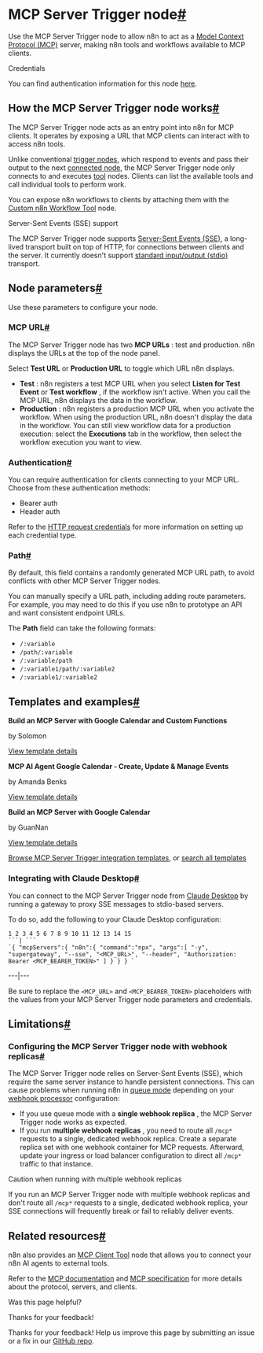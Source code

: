 [ ](https://github.com/n8n-io/n8n-docs/edit/main/docs/integrations/builtin/core-nodes/n8n-nodes-langchain.mcptrigger.md "Edit this page")

# MCP Server Trigger node[#](#mcp-server-trigger-node "Permanent link")

Use the MCP Server Trigger node to allow n8n to act as a [Model Context Protocol (MCP)](https://modelcontextprotocol.io/introduction) server, making n8n tools and workflows available to MCP clients.

Credentials

You can find authentication information for this node [here](../../credentials/httprequest/).

## How the MCP Server Trigger node works[#](#how-the-mcp-server-trigger-node-works "Permanent link")

The MCP Server Trigger node acts as an entry point into n8n for MCP clients. It operates by exposing a URL that MCP clients can interact with to access n8n tools.

Unlike conventional [trigger nodes](../../../../glossary/#trigger-node-n8n), which respond to events and pass their output to the next [connected node](../../../../workflows/components/connections/), the MCP Server Trigger node only connects to and executes [tool](../../../../advanced-ai/examples/understand-tools/) nodes. Clients can list the available tools and call individual tools to perform work.

You can expose n8n workflows to clients by attaching them with the [Custom n8n Workflow Tool](../../cluster-nodes/sub-nodes/n8n-nodes-langchain.toolworkflow/) node.

Server-Sent Events (SSE) support

The MCP Server Trigger node supports [Server-Sent Events (SSE)](https://modelcontextprotocol.io/docs/concepts/transports#server-sent-events-sse), a long-lived transport built on top of HTTP, for connections between clients and the server. It currently doesn't support [standard input/output (stdio)](https://modelcontextprotocol.io/docs/concepts/transports#standard-input%2Foutput-stdio) transport.

## Node parameters[#](#node-parameters "Permanent link")

Use these parameters to configure your node.

### MCP URL[#](#mcp-url "Permanent link")

The MCP Server Trigger node has two **MCP URLs** : test and production. n8n displays the URLs at the top of the node panel.

Select **Test URL** or **Production URL** to toggle which URL n8n displays.

  * **Test** : n8n registers a test MCP URL when you select **Listen for Test Event** or **Test workflow** , if the workflow isn't active. When you call the MCP URL, n8n displays the data in the workflow.
  * **Production** : n8n registers a production MCP URL when you activate the workflow. When using the production URL, n8n doesn't display the data in the workflow. You can still view workflow data for a production execution: select the **Executions** tab in the workflow, then select the workflow execution you want to view.



### Authentication[#](#authentication "Permanent link")

You can require authentication for clients connecting to your MCP URL. Choose from these authentication methods:

  * Bearer auth
  * Header auth



Refer to the [HTTP request credentials](../../credentials/httprequest/) for more information on setting up each credential type.

### Path[#](#path "Permanent link")

By default, this field contains a randomly generated MCP URL path, to avoid conflicts with other MCP Server Trigger nodes. 

You can manually specify a URL path, including adding route parameters. For example, you may need to do this if you use n8n to prototype an API and want consistent endpoint URLs.

The **Path** field can take the following formats:

  * `/:variable`
  * `/path/:variable`
  * `/:variable/path`
  * `/:variable1/path/:variable2`
  * `/:variable1/:variable2`



## Templates and examples[#](#templates-and-examples "Permanent link")

**Build an MCP Server with Google Calendar and Custom Functions**

by Solomon

[View template details](https://n8n.io/workflows/3514-build-an-mcp-server-with-google-calendar-and-custom-functions/)

**MCP AI Agent Google Calendar - Create, Update & Manage Events**

by Amanda Benks

[View template details](https://n8n.io/workflows/3589-mcp-ai-agent-google-calendar-create-update-and-manage-events/)

**Build an MCP Server with Google Calendar**

by GuanNan

[View template details](https://n8n.io/workflows/3569-build-an-mcp-server-with-google-calendar/)

[Browse MCP Server Trigger integration templates](https://n8n.io/integrations/mcp-server-trigger/), or [search all templates](https://n8n.io/workflows/)

### Integrating with Claude Desktop[#](#integrating-with-claude-desktop "Permanent link")

You can connect to the MCP Server Trigger node from [Claude Desktop](https://claude.ai/download) by running a gateway to proxy SSE messages to stdio-based servers.

To do so, add the following to your Claude Desktop configuration:

```
1 2 3 4 5 6 7 8 9 10 11 12 13 14 15
```| ```
`{ "mcpServers":{ "n8n":{ "command":"npx", "args":[ "-y", "supergateway", "--sse", "<MCP_URL>", "--header", "Authorization: Bearer <MCP_BEARER_TOKEN>" ] } } } `
```  
---|---  
  
Be sure to replace the `<MCP_URL>` and `<MCP_BEARER_TOKEN>` placeholders with the values from your MCP Server Trigger node parameters and credentials.

## Limitations[#](#limitations "Permanent link")

### Configuring the MCP Server Trigger node with webhook replicas[#](#configuring-the-mcp-server-trigger-node-with-webhook-replicas "Permanent link")

The MCP Server Trigger node relies on Server-Sent Events (SSE), which require the same server instance to handle persistent connections. This can cause problems when running n8n in [queue mode](../../../../hosting/scaling/queue-mode/) depending on your [webhook processor](../../../../hosting/scaling/queue-mode/#webhook-processors) configuration:

  * If you use queue mode with a **single webhook replica** , the MCP Server Trigger node works as expected.
  * If you run **multiple webhook replicas** , you need to route all `/mcp*` requests to a single, dedicated webhook replica. Create a separate replica set with one webhook container for MCP requests. Afterward, update your ingress or load balancer configuration to direct all `/mcp*` traffic to that instance.



Caution when running with multiple webhook replicas

If you run an MCP Server Trigger node with multiple webhook replicas and don't route all `/mcp*` requests to a single, dedicated webhook replica, your SSE connections will frequently break or fail to reliably deliver events.

## Related resources[#](#related-resources "Permanent link")

n8n also provides an [MCP Client Tool](../../cluster-nodes/sub-nodes/n8n-nodes-langchain.toolmcp/) node that allows you to connect your n8n AI agents to external tools.

Refer to the [MCP documentation](https://modelcontextprotocol.io/introduction) and [MCP specification](https://modelcontextprotocol.io/specification/) for more details about the protocol, servers, and clients.

Was this page helpful? 

Thanks for your feedback! 

Thanks for your feedback! Help us improve this page by submitting an issue or a fix in our [GitHub repo](https://github.com/n8n-io/n8n-docs). 
